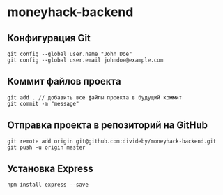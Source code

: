 # moneyhack-backend

## Конфигурация Git

```
git config --global user.name "John Doe"
git config --global user.email johndoe@example.com
```

## Коммит файлов проекта

```
git add . // добавить все файлы проекта в будущий коммит
git commit -m "message"
```

## Отправка проекта в репозиторий на GitHub
```
git remote add origin git@github.com:divideby/moneyhack-backend.git
git push -u origin master
```

## Установка Express

```
npm install express --save
```